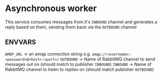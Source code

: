 # Asynchronous worker

This service consumes messages from it's `INBOUND` channel and generates a reply based on them, sending them back via the `OUTBOUND` channel

## ENVVARS
`AMQP_URL` -> an amqp connection string e.g. `amqp://<username>:<password>@<host>:<port>/`
`OUTBOUND` -> Name of RabbitMQ channel to send messages out on (should match to publisher `INBOUND`)
`INBOUND` -> Name of RabbitMQ channel to listen to replies on (should match publisher `OUTBOUND`)
